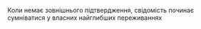 Коли немає зовнішнього підтвердження, свідомість починає сумніватися у власних найглибших переживаннях
